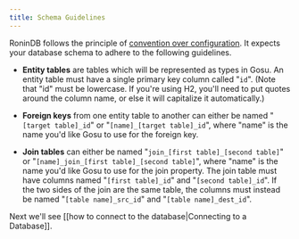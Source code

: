 ```yaml
---
title: Schema Guidelines
---
```


RoninDB follows the principle of [convention over configuration][2]. It
expects your database schema to adhere to the following guidelines.

  * **Entity tables** are tables which will be represented as types in Gosu.
An entity table must have a single primary key column called "`id`". (Note
that "id" must be lowercase. If you're using H2, you'll need to put quotes
around the column name, or else it will capitalize it automatically.)

  * **Foreign keys** from one entity table to another can either be named
"`[target table]_id`" or "`[name]_[target table]_id`", where "name" is the
name you'd like Gosu to use for the foreign key.

  * **Join tables** can either be named "`join_[first table]_[second table]`"
or "`[name]_join_[first table]_[second table]`", where "name" is the name
you'd like Gosu to use for the join property. The join table must have columns
named "`[first table]_id`" and "`[second table]_id`". If the two sides of the
join are the same table, the columns must instead be named "`[table
name]_src_id`" and "`[table name]_dest_id`".

Next we'll see [[how to connect to the database|Connecting to a Database]].


   [2]: http://en.wikipedia.org/wiki/Convention_over_configuration
